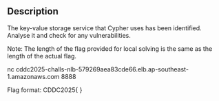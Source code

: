 #

## Description

The key-value storage service that Cypher uses has been identified.
Analyse it and check for any vulnerabilities.

Note: The length of the flag provided for local solving is the same as the length of the actual flag.

nc cddc2025-challs-nlb-579269aea83cde66.elb.ap-southeast-1.amazonaws.com 8888

Flag format: CDDC2025{   }